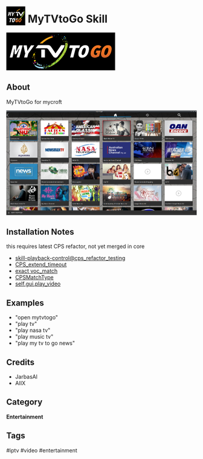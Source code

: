 # <img src='./res/MyTVToGo_icon_bg.png' card_color='#40DBB0' width='50' height='50' style='vertical-align:bottom'/> MyTVtoGo Skill

![](./res/MyTVToGo_bg.png)

## About 

MyTVtoGo for mycroft

![](./mytvtogo.png)

## Installation Notes

this requires latest CPS refactor, not yet merged in core

- [skill-playback-control@cps_refactor_testing](https://github.com/JarbasAl/skill-playback-control/tree/cps_refactor_testing)
- [CPS_extend_timeout](https://github.com/MycroftAI/mycroft-core/pull/2666)
- [exact voc_match](https://github.com/MycroftAI/mycroft-core/pull/2675)
- [CPSMatchType](https://github.com/MycroftAI/mycroft-core/pull/2660)
- [self.gui.play_video](https://github.com/MycroftAI/mycroft-core/pull/2683)

## Examples 

* "open mytvtogo"
* "play tv"
* "play nasa tv"
* "play music tv"
* "play my tv to go news"

## Credits 
- JarbasAl
- AIIX 


## Category
**Entertainment**

## Tags
#iptv
#video
#entertainment